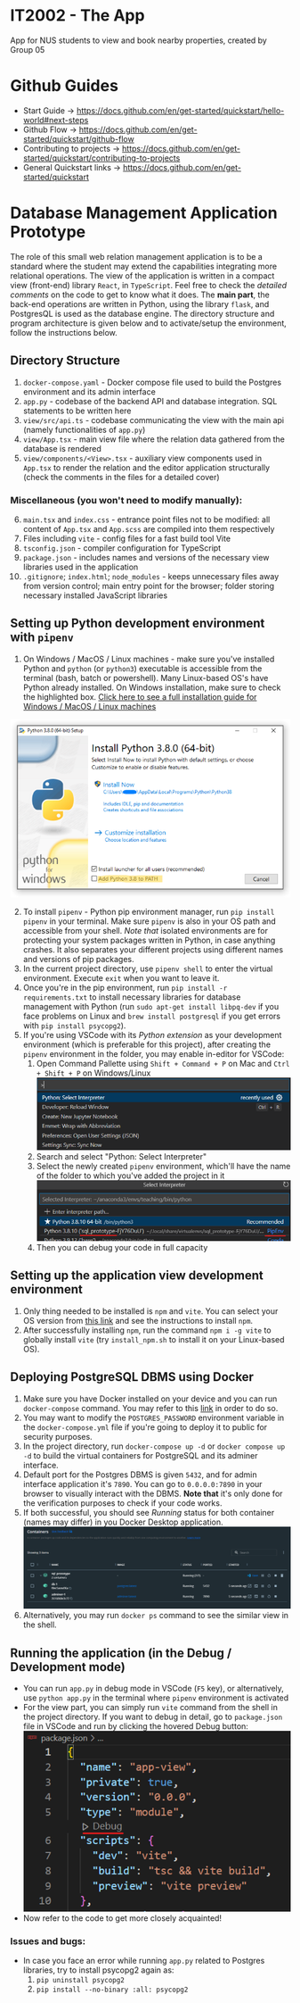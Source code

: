 # IT2002 - The App
 App for NUS students to view and book nearby properties, created by Group 05
 
# Github Guides
 - Start Guide -> https://docs.github.com/en/get-started/quickstart/hello-world#next-steps
 - Github Flow -> https://docs.github.com/en/get-started/quickstart/github-flow
 - Contributing to projects -> https://docs.github.com/en/get-started/quickstart/contributing-to-projects
 - General Quickstart links -> https://docs.github.com/en/get-started/quickstart

<!-- write about how to create their own pipenv, then install flask and python -->

# Database Management Application Prototype
The role of this small web relation management application is to be a standard where the student may extend the capabilities integrating more relational operations. The view of the application is written in a compact view (front-end) library `React`, in `TypeScript`. Feel free to check the *detailed comments* on the code to get to know what it does. The **main part**, the back-end operations are written in Python, using the library `flask`, and PostgresQL is used as the database engine. The directory structure and program architecture is given below and to activate/setup the environment, follow the instructions below.
## Directory Structure
1. `docker-compose.yaml` - Docker compose file used to build the Postgres environment and its admin interface
2. `app.py` - codebase of the backend API and database integration. SQL statements to be written here
3. `view/src/api.ts` - codebase communicating the view with the main api (namely functionalities of `app.py`)
4. `view/App.tsx` - main view file where the relation data gathered from the database is rendered
5. `view/components/<View>.tsx` - auxiliary view components used in `App.tsx` to render the relation and the editor application structurally (check the comments in the files for a detailed cover)
### Miscellaneous (you won't need to modify manually):
6. `main.tsx` and `index.css` - entrance point files not to be modified: all content of `App.tsx` and `App.scss` are compiled into them respectively
7. Files including `vite` - config files for a fast build tool Vite 
8. `tsconfig.json` - compiler configuration for  TypeScript
9. `package.json` - includes names and versions of the necessary view libraries used in the application
10. `.gitignore`; `index.html`; `node_modules` - keeps unnecessary files away from version control; main entry point for the browser; folder storing necessary installed JavaScript libraries 

## Setting up Python development environment with `pipenv`

1. On Windows / MacOS / Linux machines - make sure you've installed Python and `python` (or `python3`) executable is accessible from the terminal (bash, batch or powershell). Many Linux-based OS's have Python already installed. On Windows installation, make sure to check the highlighted box. 
[Click here to see a full installation guide for Windows / MacOS / Linux machines](https://www.tutorialsteacher.com/python/install-python)

![windows-image](Readme/win_installer.png)



2. To install `pipenv` - Python pip environment manager, run `pip install pipenv` in your terminal. Make sure `pipenv` is also in your OS path and accessible from your shell. *Note that* isolated environments are for protecting your system packages written in Python, in case anything crashes. It also separates your different projects using different names and versions of pip packages.
3. In the current project directory, use `pipenv shell` to enter the virtual environment. Execute `exit` when you want to leave it. 
4. Once you're in the pip environment, run `pip install -r requirements.txt` to install necessary libraries for database management with Python (run `sudo apt-get install libpq-dev` if you face problems on Linux and `brew install postgresql` if you get errors with `pip install psycopg2`).
5. If you're using VSCode with its *Python extension* as your development environment (which is preferable for this project), after creating the `pipenv` environment in the folder, you may enable in-editor for VSCode:
   1. Open Command Pallette using `Shift + Command + P` on Mac and `Ctrl + Shift + P` on Windows/Linux
   ![cmd_palette](Readme/vscode_menu.png)
   2. Search and select "Python: Select Interpreter"
   3. Select the newly created `pipenv` environment, which'll have the name of the folder to which you've added the project in it ![cmd_palette](Readme/cmd_palette_selection.png)
   4. Then you can debug your code in full capacity

## Setting up the application view development environment
1. Only thing needed to be installed is `npm` and `vite`. You can select your OS version from [this link](https://nodejs.org/en/download/package-manager/) and see the instructions to install `npm`.
2. After successfully installing `npm`, run the command `npm i -g vite` to globally install `vite` (try `install_npm.sh` to install it on your Linux-based OS). 

## Deploying PostgreSQL DBMS using Docker
1. Make sure you have Docker installed on your device and you can run `docker-compose` command. You may refer to this [link](https://www.docker.com/products/docker-desktop/) in order to do so.
2. You may want to modify the `POSTGRES_PASSWORD` environment variable in the `docker-compose.yml` file if you're going to deploy it to public for security purposes.
3. In the project directory, run `docker-compose up -d` or `docker compose up -d` to build the virtual containers for PostgreSQL and its adminer interface.
4. Default port for the Postgres DBMS is given `5432`, and for admin interface application it's `7890`. You can go to `0.0.0.0:7890` in your browser to visually interact with the DBMS. **Note that**  it's only done for the verification purposes to check if your code works.
5. If both successful, you should see *Running* status for both container (names may differ) in you Docker Desktop application. ![Docker Running View](Readme/docker-running-view.png)
6. Alternatively, you may run `docker ps` command to see the similar view in the shell.

## Running the application (in the Debug / Development mode)
* You can run `app.py` in debug mode in VSCode (`F5` key), or alternatively, use `python app.py` in the terminal where `pipenv` environment is activated
* For the view part, you can simply run `vite` command from the shell in the project directory. If you want to debug in detail, go to `package.json` file in VSCode and run by clicking the hovered Debug button: ![vite-debug-package-json](Readme/vite-debug.png)
* Now refer to the code to get more closely acquainted!

### Issues and bugs:
* In case you face an error while running `app.py` related to Postgres libraries, try to install psycopg2 again as:
   1. `pip uninstall psycopg2`
   2. `pip install --no-binary :all: psycopg2`
